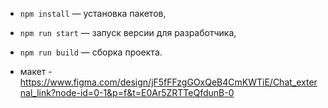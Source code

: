 - `npm install` — установка пакетов,
- `npm run start` — запуск версии для разработчика,
- `npm run build` — сборка проекта.

- макет - https://www.figma.com/design/jF5fFFzgGOxQeB4CmKWTiE/Chat_external_link?node-id=0-1&p=f&t=E0Ar5ZRTTeQfdunB-0




